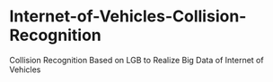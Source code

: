 # Internet-of-Vehicles-Collision-Recognition
Collision Recognition Based on LGB to Realize Big Data of Internet of Vehicles
